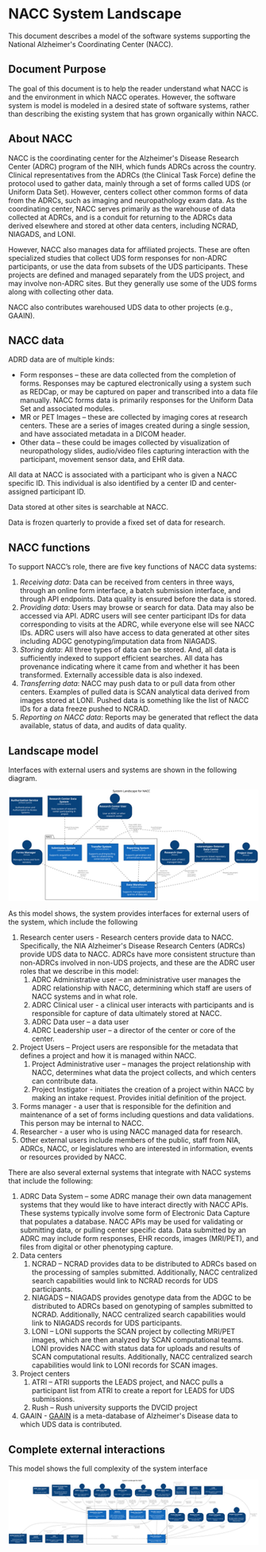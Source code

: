 # NACC System Landscape

This document describes a model of the software systems supporting the National Alzheimer's Coordinating Center (NACC).

## Document Purpose

The goal of this document is to help the reader understand what NACC is and the environment in which NACC operates.
However, the software system is model is modeled in a desired state of software systems, rather than describing the existing system  that has grown organically within NACC.

## About NACC

NACC is the coordinating center for the Alzheimer's Disease Research Center (ADRC) program of the NIH, which funds ADRCs across the country.
Clinical representatives from the ADRCs (the Clinical Task Force) define the protocol used to gather data, mainly through a set of forms called UDS (or Uniform Data Set).
However, centers collect other common forms of data from the ADRCs, such as imaging and neuropathology exam data.
As the coordinating center, NACC serves primarily as the warehouse of data collected at ADRCs, and is a conduit for returning to the ADRCs data derived elsewhere and stored at other data centers, including NCRAD, NIAGADS, and LONI.

However, NACC also manages data for affiliated projects.
These are often specialized studies that collect UDS form responses for non-ADRC participants, or use the data from subsets of the UDS participants.
These projects are defined and managed separately from the UDS project, and may involve non-ADRC sites.
But they generally use some of the UDS forms along with collecting other data.

NACC also contributes warehoused UDS data to other projects (e.g., GAAIN).

## NACC data

ADRD data are of multiple kinds:

- Form responses – these are data collected from the completion of forms. 
  Responses may be captured electronically using a system such as REDCap, or may be captured on paper and transcribed into a data file manually.
  NACC forms data is primarily responses for the Uniform Data Set and associated modules.
- MR or PET Images – these are collected by imaging cores at research centers.
  These are a series of images created during a single session, and have associated metadata in a DICOM header.
- Other data – these could be images collected by visualization of neuropathology slides, audio/video files capturing interaction with the participant, movement sensor data, and EHR data.

All data at NACC is associated with a participant who is given a NACC specific ID.
This individual is also identified by a center ID and center-assigned participant ID.

Data stored at other sites is searchable at NACC.

Data is frozen quarterly to provide a fixed set of data for research.

## NACC functions

To support NACC’s role, there are five key functions of NACC data systems: 

1. *Receiving data*: Data can be received from centers in three ways, through an online form interface, a batch submission interface, and through API endpoints.
   Data quality is ensured before the data is stored.
2. *Providing data*: Users may browse or search for data. 
   Data may also be accessed via API. 
   ADRC users will see center participant IDs for data corresponding to visits at the ADRC, while everyone else will see NACC IDs.
   ADRC users will also have access to data generated at other sites including ADGC genotyping/imputation data from NIAGADS. 
3. *Storing data*: All three types of data can be stored.
   And, all data is sufficiently indexed to support efficient searches.
   All data has provenance indicating where it came from and whether it has been transformed.
   Externally accessible data is also indexed.
4. *Transferring data*: NACC may push data to or pull data from other centers. 
   Examples of pulled data is SCAN analytical data derived from images stored at LONI.
   Pushed data is something like the list of NACC IDs for a data freeze pushed to NCRAD.
5. *Reporting on NACC data*: Reports may be generated that reflect the data available, status of data, and audits of data quality.

## Landscape model

Interfaces with external users and systems are shown in the following diagram.

![Generalized-System-Landscape-Diagram](images/structurizr-GeneralizedSystemLandscape.svg)

As this model shows, the system provides interfaces for external users of the system, which include the following

1. Research center users - Research centers provide data to NACC. 
   Specifically, the NIA Alzheimer's Disease Research Centers (ADRCs) provide UDS data to NACC. 
   ADRCs have more consistent structure than non-ADRCs involved in non-UDS projects, and these are the ADRC user roles that we describe in this model:
    1. ADRC Administrative user – an administrative user manages the ADRC relationship with NACC, determining which staff are users of NACC systems and in what role.
    2. ADRC Clinical user - a clinical user interacts with participants and is responsible for capture of data ultimately stored at NACC.
    3. ADRC Data user – a data user 
    4. ADRC Leadership user – a director of the center or core of the center.
2. Project Users – Project users are responsible for the metadata that defines a project and how it is managed within NACC.
    1. Project Administrative user – manages the project relationship with NACC, determines what data the project collects, and which centers can contribute data.
    2. Project Instigator - initiates the creation of a project within NACC by making an intake request. Provides initial definition of the project.
3. Forms manager - a user that is responsible for the definition and maintenance of a set of forms including questions and data validations.
   This person may be internal to NACC.
4. Researcher - a user who is using NACC managed data for research.
5. Other external users include members of the public, staff from NIA, ADRCs, NACC, or legislatures who are interested in information, events or resources provided by NACC.

There are also several external systems that integrate with NACC systems that include the following:

1. ADRC Data System – some ADRC manage their own data management systems that they would like to have interact directly with NACC APIs. 
   These systems typically involve some form of Electronic Data Capture that populates a database. 
   NACC APIs may be used for validating or submitting data, or pulling center specific data.
   Data submitted by an ADRC may include form responses, EHR records, images (MRI/PET), and files from digital or other phenotyping capture.
2. Data centers
   1. NCRAD – NCRAD provides data to be distributed to ADRCs based on the processing of samples submitted.
   Additionally, NACC centralized search capabilities would link to NCRAD records for UDS participants.
   2. NIAGADS – NIAGADS provides genotype data from the ADGC to be distributed to ADRCs based on genotyping of samples submitted to NCRAD.
   Additionally, NACC centralized search capabilities would link to NIAGADS records for UDS participants.
   3. LONI – LONI supports the SCAN project by collecting MRI/PET images, which are then analyzed by SCAN computational teams.
   LONI provides NACC with status data for uploads and results of SCAN computational results.
   Additionally, NACC centralized search capabilities would link to LONI records for SCAN images.
3. Project centers
   1. ATRI – ATRI supports the LEADS project, and NACC pulls a participant list from ATRI to create a report for LEADS for UDS submissions.
   3. Rush – Rush university supports the DVCID project
4. GAAIN - [GAAIN](http://www.gaain.org/) is a meta-database of Alzheimer's Disease data to which UDS data is contributed.


## Complete external interactions

This model shows the full complexity of the system interface

![System-Landscape-Diagram](images/structurizr-SystemLandscape.svg)

